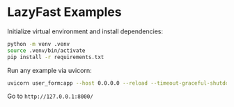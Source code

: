 # LazyFast Examples

Initialize virtual environment and install dependencies:
```bash
python -m venv .venv
source .venv/bin/activate
pip install -r requirements.txt
```
Run any example via uvicorn:
```bash
uvicorn user_form:app --host 0.0.0.0 --reload --timeout-graceful-shutdown 1
``` 
Go to `http://127.0.0.1:8000/`
